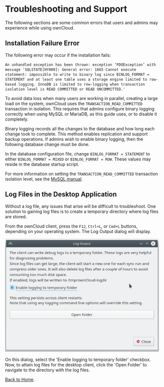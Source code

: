 # Troubleshooting and Support   

The following sections are some common errors that users and admins may experience while using ownCloud.

## Installation Failure Error

The following error may occur if the installation fails:

    An unhandled exception has been thrown: exception ‘PDOException’ with message 'SQLSTATE[HY000]: General error: 1665 Cannot execute statement: impossible to write to binary log since BINLOG_FORMAT = STATEMENT and at least one table uses a storage engine limited to row-based logging. InnoDB is limited to row-logging when transaction isolation level is READ COMMITTED or READ UNCOMMITTED.'

To avoid data loss when many users are working in parallel, creating a large load on the system, ownCloud uses the `TRANSACTION_READ_COMMITTED` transaction in isolation. This requires that admins configure binary logging correctly when using MySQL or MariaDB, as this guide uses, or to disable it completely.

Binary logging records all the changes to the database and how long each change took to complete. This method enables replication and support backup operations. If admins wish to enable binary logging, then the following database change must be done.

In the database configuration file, change `BINLOG_FORMAT = STATEMENT` to either `BINLOG_FORMAT = MIXED` or `BINLOG_FORMAT = ROW`. These values may reside in the database startup script.

For more information on setting the `TRANSACTION_READ_COMMITTED` transaction isolation level, see the [MySQL manual](https://dev.mysql.com/doc/refman/5.7/en/set-transaction.html).

## Log Files in the Desktop Application

Without a log file, any issues that arise will be difficult to troubleshoot. One solution to gaining log files is to create a temporary directory where log files are stored.

From the ownCloud client, press the `F12`, `Ctrl+L`, or `Cmd+L` buttons, depending on your operating system. The Log Output dialog will display.

![Log Output Dialog](img/logoutput.png)

On this dialog, select the 'Enable logging to temporary folder' checkbox. Now, to attain log files for the desktop client, click the 'Open Folder' to navigate to the directory with the log files.

[Back to Home](index.md).
